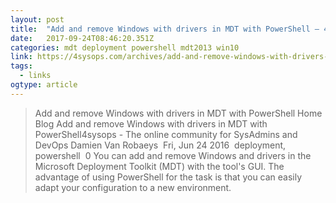 ```yaml
---
layout: post 
title:  "Add and remove Windows with drivers in MDT with PowerShell – 4sysops" 
date:   2017-09-24T08:46:20.351Z 
categories: mdt deployment powershell mdt2013 win10
link: https://4sysops.com/archives/add-and-remove-windows-with-drivers-in-mdt-with-powershell/ 
tags:
  - links
ogtype: article 
---
```


> Add and remove Windows with drivers in MDT with PowerShell
Home  Blog  Add and remove Windows with drivers in MDT with PowerShell4sysops - The online community for SysAdmins and DevOps
Damien Van Robaeys  Fri, Jun 24 2016  deployment, powershell  0 
You can add and remove Windows and drivers in the Microsoft Deployment Toolkit (MDT) with the tool's GUI. The advantage of using PowerShell for the task is that you can easily adapt your configuration to a new environment.
